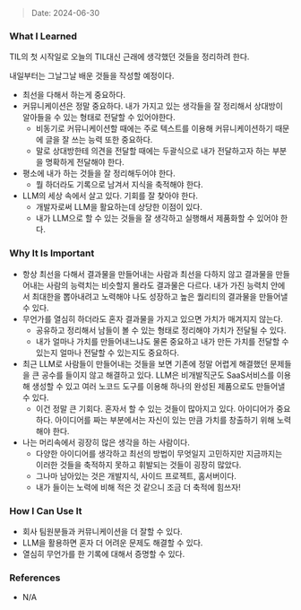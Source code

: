 > Date: 2024-06-30

### What I Learned

TIL의 첫 시작일로 오늘의 TIL대신 근래에 생각했던 것들을 정리하려 한다.

내일부터는 그날그날 배운 것들을 작성할 예정이다.

- 최선을 다해서 하는게 중요하다.
- 커뮤니케이션은 정말 중요하다. 내가 가지고 있는 생각들을 잘 정리해서 상대방이 알아들을 수 있는 형태로 전달할 수 있어야한다.
  - 비동기로 커뮤니케이션할 때에는 주로 텍스트를 이용해 커뮤니케이션하기 때문에 글을 잘 쓰는 능력 또한 중요하다.
  - 말로 상대방한테 의견을 전달할 때에는 두괄식으로 내가 전달하고자 하는 부분을 명확하게 전달해야 한다.
- 평소에 내가 하는 것들을 잘 정리해두어야 한다.
  - 뭘 하더라도 기록으로 남겨서 지식을 축적해야 한다.
- LLM의 세상 속에서 살고 있다. 기회를 잘 찾아야 한다.
  - 개발자로써 LLM을 활요하는데 상당한 이점이 있다.
  - 내가 LLM으로 할 수 있는 것들을 잘 생각하고 실행해서 제품화할 수 있어야 한다.

### Why It Is Important

- 항상 최선을 다해서 결과물을 만들어내는 사람과 최선을 다하지 않고 결과물을 만들어내는 사람의 능력치는 비슷할지 몰라도 결과물은 다르다. 내가 가진 능력치 안에서 최대한을 뽑아내려고 노력해야 나도 성장하고 높은 퀄리티의 결과물을 만들어낼 수 있다.
- 무언가를 열심히 하더라도 혼자 결과물을 가지고 있으면 가치가 매겨지지 않는다.
  - 공유하고 정리해서 남들이 볼 수 있는 형태로 정리해야 가치가 전달될 수 있다.
  - 내가 얼마나 가치를 만들어내느냐도 물론 중요하고 내가 만든 가치를 전달할 수 있는지 얼마나 전달할 수 있는지도 중요하다.
- 최근 LLM로 사람들이 만들어내는 것들을 보면 기존에 정말 어렵게 해결했던 문제들을 큰 공수를 들이지 않고 해결하고 있다. LLM은 비개발직군도 SaaS서비스를 이용해 생성할 수 있고 여러 노코드 도구를 이용해 하나의 완성된 제품으로도 만들어낼 수 있다.
  - 이건 정말 큰 기회다. 혼자서 할 수 있는 것들이 많아지고 있다. 아이디어가 중요하다. 아이디어를 짜는 부분에서는 자신이 있는 만큼 가치를 창출하기 위해 노력해야 한다.
- 나는 머리속에서 굉장히 많은 생각을 하는 사람이다.
  - 다양한 아이디어를 생각하고 최선의 방법이 무엇일지 고민하지만 지금까지는 이러한 것들을 축적하지 못하고 휘발되는 것들이 굉장히 많았다.
  - 그나마 남아있는 것은 개발지식, 사이드 프로젝트, 홈서버이다.
  - 내가 들이는 노력에 비해 적은 것 같으니 조금 더 축적에 힘쓰자!

### How I Can Use It

- 회사 팀원분들과 커뮤니케이션을 더 잘할 수 있다.
- LLM을 활용하면 혼자 더 어려운 문제도 해결할 수 있다.
- 열심히 무언가를 한 기록에 대해서 증명할 수 있다.

### References

- N/A
